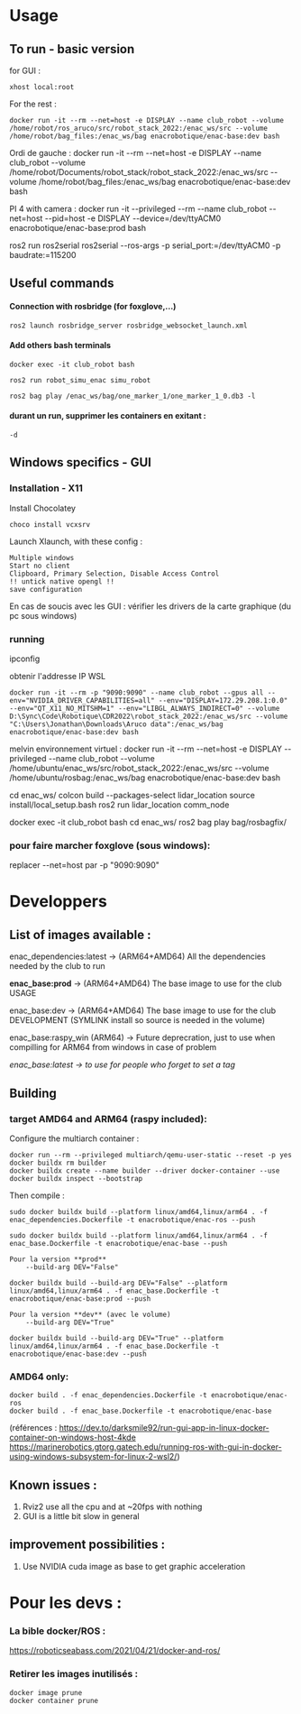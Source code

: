 # Usage

## To run - basic version
for GUI : 
``` 
xhost local:root 
```
For the rest : 
```
docker run -it --rm --net=host -e DISPLAY --name club_robot --volume /home/robot/ros_aruco/src/robot_stack_2022:/enac_ws/src --volume /home/robot/bag_files:/enac_ws/bag enacrobotique/enac-base:dev bash
```

Ordi de gauche :
docker run -it --rm --net=host -e DISPLAY --name club_robot --volume /home/robot/Documents/robot_stack/robot_stack_2022:/enac_ws/src --volume /home/robot/bag_files:/enac_ws/bag enacrobotique/enac-base:dev bash


PI 4 with camera :
docker run -it --privileged --rm --name club_robot --net=host --pid=host -e DISPLAY --device=/dev/ttyACM0 enacrobotique/enac-base:prod bash

ros2 run ros2serial ros2serial --ros-args -p serial_port:=/dev/ttyACM0 -p baudrate:=115200


## Useful commands

#### Connection with rosbridge (for foxglove,...)

    ros2 launch rosbridge_server rosbridge_websocket_launch.xml

#### Add others bash terminals

```
docker exec -it club_robot bash

ros2 run robot_simu_enac simu_robot

ros2 bag play /enac_ws/bag/one_marker_1/one_marker_1_0.db3 -l
```
#### durant un run, supprimer les containers en exitant :
    -d



## Windows specifics - GUI

### Installation - X11

Install Chocolatey

    choco install vcxsrv

Launch Xlaunch, with these config :

    Multiple windows
    Start no client
    Clipboard, Primary Selection, Disable Access Control 
    !! untick native opengl !!
    save configuration

En cas de soucis avec les GUI : vérifier les drivers de la carte graphique (du pc sous windows)
### running

ipconfig

obtenir l'addresse IP WSL

```
docker run -it --rm -p "9090:9090" --name club_robot --gpus all --env="NVIDIA_DRIVER_CAPABILITIES=all" --env="DISPLAY=172.29.208.1:0.0" --env="QT_X11_NO_MITSHM=1" --env="LIBGL_ALWAYS_INDIRECT=0" --volume D:\Sync\Code\Robotique\CDR2022\robot_stack_2022:/enac_ws/src --volume "C:\Users\Jonathan\Downloads\Aruco data":/enac_ws/bag enacrobotique/enac-base:dev bash
```

melvin environnement virtuel : 
docker run -it --rm --net=host -e DISPLAY --privileged --name club_robot --volume /home/ubuntu/enac_ws/src/robot_stack_2022:/enac_ws/src --volume /home/ubuntu/rosbag:/enac_ws/bag enacrobotique/enac-base:dev bash

cd enac_ws/
colcon build --packages-select lidar_location
source install/local_setup.bash 
ros2 run lidar_location comm_node

docker exec -it club_robot bash
cd enac_ws/
ros2 bag play bag/rosbagfix/

### pour faire marcher foxglove (sous windows):

replacer --net=host par 
      -p "9090:9090"
# Developpers

## List of images available :

enac_dependencies:latest -> (ARM64+AMD64) All the dependencies needed by the club to run

**enac_base:prod** -> (ARM64+AMD64) The base image to use for the club USAGE

enac_base:dev -> (ARM64+AMD64) The base image to use for the club DEVELOPMENT (SYMLINK install so source is needed in the volume)

enac_base:raspy_win (ARM64) -> Future deprecration, just to use when compilling for ARM64 from windows in case of problem

*enac_base:latest -> to use for people who forget to set a tag*
## Building

### target AMD64 and ARM64 (raspy included):

Configure the multiarch container : 
```
docker run --rm --privileged multiarch/qemu-user-static --reset -p yes
docker buildx rm builder
docker buildx create --name builder --driver docker-container --use
docker buildx inspect --bootstrap
```
Then compile :
```
sudo docker buildx build --platform linux/amd64,linux/arm64 . -f enac_dependencies.Dockerfile -t enacrobotique/enac-ros --push

sudo docker buildx build --platform linux/amd64,linux/arm64 . -f enac_base.Dockerfile -t enacrobotique/enac-base --push

Pour la version **prod** 
    --build-arg DEV="False"

docker buildx build --build-arg DEV="False" --platform linux/amd64,linux/arm64 . -f enac_base.Dockerfile -t enacrobotique/enac-base:prod --push

Pour la version **dev** (avec le volume)
    --build-arg DEV="True"

docker buildx build --build-arg DEV="True" --platform linux/amd64,linux/arm64 . -f enac_base.Dockerfile -t enacrobotique/enac-base:dev --push

```
### AMD64 only:
```
docker build . -f enac_dependencies.Dockerfile -t enacrobotique/enac-ros
docker build . -f enac_base.Dockerfile -t enacrobotique/enac-base
```




(références : https://dev.to/darksmile92/run-gui-app-in-linux-docker-container-on-windows-host-4kde
https://marinerobotics.gtorg.gatech.edu/running-ros-with-gui-in-docker-using-windows-subsystem-for-linux-2-wsl2/)

## Known issues :
1. Rviz2 use all the cpu and at ~20fps with nothing
2. GUI is a little bit slow in general 

## improvement possibilities :
1. Use NVIDIA cuda image as base to get graphic acceleration


# Pour les devs : 
### La bible docker/ROS :
https://roboticseabass.com/2021/04/21/docker-and-ros/
### Retirer les images inutilisés :
    docker image prune
    docker container prune





